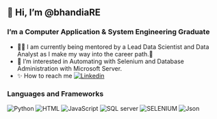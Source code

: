 ## 👋 Hi, I’m @bhandiaRE
### I’m a Computer Application & System Engineering Graduate
- 🐱‍🏍 I am currently being mentored by a Lead Data Scientist and Data Analyst as I make my way into the career path.🤞 
- 👀 I’m interested in Automating with Selenium and Database Administration with Microsoft Server.
- ✨ How to reach me [![Linkedin](https://img.shields.io/badge/Linkedin-0077B5?style=for=the-badge&logo=linkedin&logoColor=white)](https://www.linkedin.com/in/riaan-bhandia-4039731ab/)

### Languages and Frameworks
![Python](https://img.shields.io/badge/Python-3776AB?style=for-the-badge&logo=python&logoColor=white)
![HTML](https://img.shields.io/badge/HTML-239120?style=for-the-badge&logo=html5&logoColor=white)
![JavaScript](https://img.shields.io/badge/JavaScript-F7DF1E?style=for-the-badge&logo=javascript&logoColor=black)
![SQL server](https://img.shields.io/badge/Microsoft_SQL_Server-CC2927?style=for-the-badge&logo=microsoft-sql-server&logoColor=white)
![SELENIUM](https://img.shields.io/badge/SELENUM-black?style=for-the-badge&logo=SELENIUM&logoColor=white)
![Json](https://img.shields.io/badge/json-323330?style=for-the-badge&logo=json-web-tokens&logoColor=pink)
